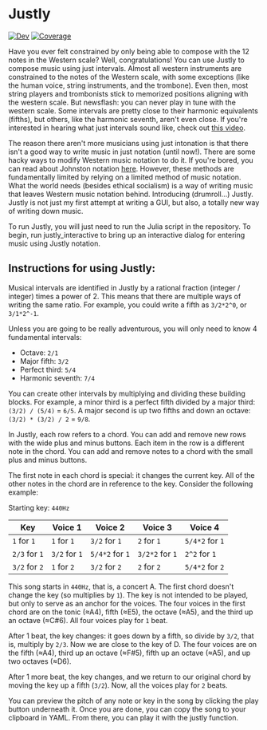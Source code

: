 # Justly

[![Dev](https://img.shields.io/badge/docs-dev-blue.svg)](https://bramtayl.github.io/Justly.jl/dev)
[![Coverage](https://codecov.io/gh/bramtayl/Justly.jl/branch/master/graph/badge.svg)](https://codecov.io/gh/bramtayl/Justly.jl)

Have you ever felt constrained by only being able to compose with the 12 notes in the Western scale? Well, congratulations! You can use Justly to compose music using just intervals. Almost all western instruments are constrained to the notes of the Western scale, with some exceptions (like the human voice, string instruments, and the trombone). Even then, most string players and trombonists stick to memorized positions aligning with the western scale. But newsflash: you can never play in tune with the western scale. Some intervals are pretty close to their harmonic equivalents (fifths), but others, like the harmonic seventh, aren't even close. If you're interested in hearing what just intervals sound like, check out [this video](https://www.youtube.com/watch?v=vC9Qh709gas).

The reason there aren't more musicians using just intonation is that there isn't a good way to write music in just notation (until now!). There are some hacky ways to modify Western music notation to do it. If you're bored, you can read about Johnston notation [here](http://marsbat.space/pdfs/EJItext.pdf). However, these methods are fundamentally limited by relying on a limited method of music notation. What the world needs (besides ethical socialism) is a way of writing music that leaves Western music notation behind. Introducing (drumroll...) Justly. Justly is not just my first attempt at writing a GUI, but also, a totally new way of writing down music.

To run Justly, you will just need to run the Julia script in the repository. To begin, run justly_interactive to bring up an interactive dialog for entering music using Justly notation.

## Instructions for using Justly:

Musical intervals are identified in Justly by a rational fraction (integer / integer) times a power of 2. This means that there are multiple ways of writing the same ratio. For example, you could write a fifth as `3/2*2^0`, or `3/1*2^-1`.

Unless you are going to be really adventurous, you will only need to know 4 fundamental intervals:

- Octave: `2/1`
- Major fifth: `3/2`
- Perfect third: `5/4`
- Harmonic seventh: `7/4`

You can create other intervals by multiplying and dividing these building blocks. For example, a minor third is a perfect fifth divided by a major third: `(3/2) / (5/4)` = `6/5`. A major second is up two fifths and down an octave: `(3/2) * (3/2) / 2` = `9/8`.

In Justly, each row refers to a chord. You can add and remove new rows with the wide plus and minus buttons. Each item in the row is a different note in the chord. You can add and remove notes to a chord with the small plus and minus buttons.

The first note in each chord is special: it changes the current key. All of the other notes in the chord are in reference to the key. Consider the following example:

Starting key: `440Hz`


| Key | Voice 1 | Voice 2 | Voice 3 | Voice 4 |
| - | - | - | - | - |
| `1` for `1` | `1` for `1` | `3/2` for `1` | `2` for `1` | `5/4*2` for `1` |
| `2/3` for `1` | `3/2` for `1` | `5/4*2` for `1` | `3/2*2` for `1` | `2^2` for `1` |
| `3/2` for `2` | `1` for `2` | `3/2` for `2` | `2` for `2` | `5/4*2` for `2` |

This song starts in `440Hz`, that is, a concert A. The first chord doesn't change the key (so multiplies by `1`). The key is not intended to be played, but only to serve as an anchor for the voices. The four voices in the first chord are on the tonic (≈A4), fifth (≈E5), the octave (≈A5), and the third up an octave (≈C#6). All four voices play for `1` beat.

After 1 beat, the key changes: it goes down by a fifth, so divide by `3/2`, that is, multiply by `2/3`. Now we are close to the key of D. The four voices are on the fifth (≈A4), third up an octave (≈F#5), fifth up an octave (≈A5), and up two octaves (≈D6).

After 1 more beat, the key changes, and we return to our original chord by moving the key up a fifth (`3/2`). Now, all the voices play for `2` beats.

You can preview the pitch of any note or key in the song by clicking the play button underneath it. Once you are done, you can copy the song to your clipboard in YAML. From there, you can play it with the justly function.
